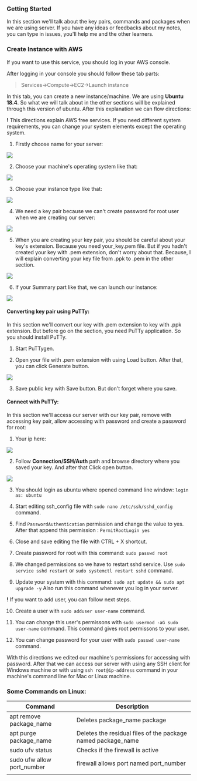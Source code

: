 ### Getting Started
   In this section we'll talk about the key pairs, commands and packages when we are using server. If you have any ideas or feedbacks about my notes, you can type in issues, you'll help me and the other learners. 


### Create Instance with AWS
If you want to use this service, you should log in your AWS console.

After logging in your console you should follow these tab parts:
> Services->Compute->EC2->Launch instance

In this tab, you can create a new instance/machine. We are using **Ubuntu 18.4**. So what we will talk about in the other sections will be explained through this version of ubuntu. After this explanation we can flow directions:

**!** This directions explain AWS free services. If you need different system requirements, you can change your system elements except the operating system.

1. Firstly choose name for your server:

[![](https://github.com/Mona-Roza/Notes/blob/main/About%20Server%20%26%20About%20Linux/images/names_and_tags.png)](https://github.com/Mona-Roza/Notes/blob/main/About%20Server%20%26%20About%20Linux/images/names_and_tags.png)

2. Choose your machine's operating system like that:

[![](https://github.com/Mona-Roza/Notes/blob/main/About%20Server%20%26%20About%20Linux/images/machine_image.png)](https://github.com/Mona-Roza/Notes/blob/main/About%20Server%20%26%20About%20Linux/images/machine_image.png)


3. Choose your instance type like that:

[![](https://github.com/Mona-Roza/Notes/blob/main/About%20Server%20%26%20About%20Linux/images/instance_type.png)](https://github.com/Mona-Roza/Notes/blob/main/About%20Server%20%26%20About%20Linux/images/instance_type.png)

 
4. We need a key pair because we can't create password for root user when we are creating our server:


[![](https://github.com/Mona-Roza/Notes/blob/main/About%20Server%20%26%20About%20Linux/images/key_pair.png)](https://github.com/Mona-Roza/Notes/blob/main/About%20Server%20%26%20About%20Linux/images/key_pair.png)


5. When you are creating your key pair, you should be careful about your key's extension. Because you need your_key.pem file. But if you hadn't created your key with .pem extension, don't worry about that. Because, I will explain converting your key file from .ppk to .pem in the other section.

[![](https://github.com/Mona-Roza/Notes/blob/main/About%20Server%20%26%20About%20Linux/images/create_key_pair.png)](https://github.com/Mona-Roza/Notes/blob/main/About%20Server%20%26%20About%20Linux/images/create_key_pair.png)


6. If your Summary part like that, we can launch our instance:

[![](https://github.com/Mona-Roza/Notes/blob/main/About%20Server%20%26%20About%20Linux/images/launch_instance.png)](https://github.com/Mona-Roza/Notes/blob/main/About%20Server%20%26%20About%20Linux/images/launch_instance.png)


#### Converting key pair using PuTTy:
In this section we'll convert our key with .pem extension to key with .ppk extension. But before go on the section, you need PuTTy application. So you should install PuTTy.


1. Start PuTTygen.


2. Open your file with .pem extension with using Load button. After that, you can click Generate button.

[![](https://github.com/Mona-Roza/Notes/blob/main/About%20Server%20%26%20About%20Linux/images/convert_key.png)](https://github.com/Mona-Roza/Notes/blob/main/About%20Server%20%26%20About%20Linux/images/convert_key.png)


3. Save public key with Save button. But don't forget where you save.

#### Connect with PuTTy:
In this section we'll access our server with our key pair, remove with accessing key pair, allow accessing with password and create a password for root:


1.  Your ip here: 

[![](https://github.com/Mona-Roza/Notes/blob/main/About%20Server%20%26%20About%20Linux/images/ip_address.png)](https://github.com/Mona-Roza/Notes/blob/main/About%20Server%20%26%20About%20Linux/images/ip_address.png)


2. Follow **Connection/SSH/Auth** path and browse directory where you saved your key. And after that Click open button.

[![](https://github.com/Mona-Roza/Notes/blob/main/About%20Server%20%26%20About%20Linux/images/select_key_file.png)](https://github.com/Mona-Roza/Notes/blob/main/About%20Server%20%26%20About%20Linux/images/select_key_file.png)


3. You should login as ubuntu where opened command line window:
`login as: ubuntu`


4. Start editing ssh_config file with `sudo nano /etc/ssh/sshd_config  ` command.


5. Find `PasswordAuthentication` permission and change the value to yes. After that append this  permission : `PermitRootLogin yes` 


6. Close and save editing the file with CTRL + X shortcut.


7. Create password for root with this command: `sudo passwd root`


8. We changed permissions so we have to restart sshd service. Use `sudo service sshd restart` or `sudo systemctl restart sshd` command.


9. Update your system with this command: `sudo apt update && sudo apt upgrade -y`
Also run this command whenever you log in your server.


**!** If you want to add user, you can follow next steps.


10. Create a user with `sudo adduser user-name` command.


11. You can change this user's permissons with `sudo usermod -aG sudo user-name` command. This command gives root permissons to your user. 


12. You can change password for your user with `sudo passwd user-name` command.


With this directions we edited our machine's permissions for accessing with password. After that we can access our server with using any SSH client for Windows machine or with using `ssh root@ip-address` command in your machine's command line for Mac or Linux machine.

### Some Commands on Linux: 

|**Command**   | **Description**  |  
|---|---|
|apt remove package_name      | Deletes package_name package  |  
|apt purge package_name    | Deletes the residual files of the package named package_name  |  
| sudo ufv status  |  Checks if the firewall is active |  
| sudo ufw allow port_number | firewall allows port named port_number |
| | |